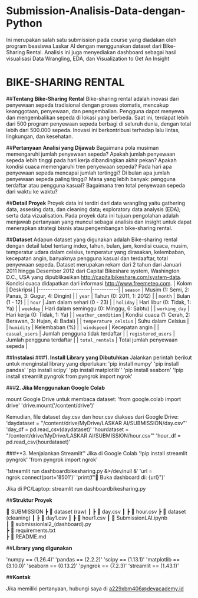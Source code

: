 # Submission-Analisis-Data-dengan-Python
Ini merupakan salah satu submission pada course yang diadakan oleh program beasiswa Laskar AI dengan menggunakan dataset dari Bike-Sharing Rental. Analisis ini juga menyediakan dashboard sebagai hasil visualisasi Data Wrangling, EDA, dan Visualization to Get An Insight

# BIKE-SHARING RENTAL 
##**Tentang Bike-Sharing Rental**
Bike-sharing rental adalah inovasi dari penyewaan sepeda tradisional dengan proses otomatis, mencakup keanggotaan, penyewaan, dan pengembalian. Pengguna dapat menyewa dan mengembalikan sepeda di lokasi yang berbeda. Saat ini, terdapat lebih dari 500 program penyewaan sepeda berbagi di seluruh dunia, dengan total lebih dari 500.000 sepeda. Inovasi ini berkontribusi terhadap lalu lintas, lingkungan, dan kesehatan.

##**Pertanyaan Analisi yang Dijawab**
Bagaimana pola musiman memengaruhi jumlah penyewaan sepeda?
Apakah jumlah penyewaan sepeda lebih tinggi pada hari kerja dibandingkan akhir pekan?
Apakah kondisi cuaca memengaruhi tren penyewaan sepeda?
Pada hari apa penyewaan sepeda mencapai jumlah tertinggi?
Di bulan apa jumlah penyewaan sepeda paling tinggi?
Mana yang lebih banyak: pengguna terdaftar atau pengguna kasual?
Bagaimana tren total penyewaan sepeda dari waktu ke waktu?

##**Detail Proyek**
Proyek data ini terdiri dari data wrangling yaitu gathering data, assesing data, dan cleaning data; exploratory data analysis (EDA); serta data vizualisation.
Pada proyek data ini tujuan pengolahan adalah menjawab pertanyaan yang muncul sebagai analisis dan insight untuk dapat menerapkan strategi bisnis atau pengembangan bike-sharing rental.

##**Dataset**
Adapun dataset yang digunakan adalah Bike-sharing rental dengan detail label tentang index, tahun, bulan, jam, kondisi cuaca, musim, temperatur udara dalam celsius, temperatur yang dirasakan, kelembaban, kecepatan angin, banyaknya pengguna kasual dan terdaaftar, total penyewaan sepeda.
Dataset merupakan rekam dari 2 tahun dari Januari 2011 hingga Desember 2012 dari Capital Bikeshare system, Washington D.C., USA yang dipublikasikan http://capitalbikeshare.com/system-data. 
Kondisi cuaca didapatkan dari informasi http://www.freemeteo.com.
| Kolom                 | Deskripsi |
|----------------------|-----------|
| `season`            | Musim (1: Semi, 2: Panas, 3: Gugur, 4: Dingin) |
| `year`              | Tahun (0: 2011, 1: 2012) |
| `month`             | Bulan (1 - 12) |
| `hour`              | Jam dalam sehari (0 - 23) |
| `holiday`           | Hari libur (0: Tidak, 1: Ya) |
| `weekday`           | Hari dalam seminggu (0: Minggu, 6: Sabtu) |
| `working_day`       | Hari kerja (0: Tidak, 1: Ya) |
| `weather_condition` | Kondisi cuaca (1: Cerah, 2: Berawan, 3: Hujan, 4: Badai) |
| `temperature_celsius` | Suhu dalam Celsius |
| `humidity`          | Kelembaban (%) |
| `windspeed`        | Kecepatan angin |
| `casual_users`      | Jumlah pengguna tidak terdaftar |
| `registered_users`  | Jumlah pengguna terdaftar |
| `total_rentals`     | Total jumlah penyewaan sepeda |

##**Instalasi**
###**1. Install Library yang Dibutuhkan**
Jalankan perintah berikut untuk menginstal library yang diperlukan:
'pip install numpy'
'pip install pandas'
'pip install scipy'
'pip install matplotlib''
'pip install seaborn'
'!pip install streamlit pyngrok
from pyngrok import ngrok'

###**2.  Jika Menggunakan Google Colab**

mount Google Drive untuk membaca dataset:
'from google.colab import drive'
'drive.mount('/content/drive')'

Kemudian, file dataset day.csv dan hour.csv diakses dari Google Drive:
'daydataset = "/content/drive/MyDrive/LASKAR AI/SUBMISSION/day.csv"'
'day_df = pd.read_csv(daydataset)'
'hourdataset = "/content/drive/MyDrive/LASKAR AI/SUBMISSION/hour.csv"'
'hour_df = pd.read_csv(hourdataset)'

###**3.  Menjalankan Streamlit''
Jika di Google Colab
'!pip install streamlit pyngrok'
'from pyngrok import ngrok'

'!streamlit run dashboardbikesharing.py &>/dev/null &'
'url = ngrok.connect(port='8501')'
'print(f"🎯 Buka dashboard di: {url}")'

Jika di PC/Laptop:
streamlit run dashboardbikesharing.py

##**Struktur Proyek**

📂 SUBMISSION
 ┣ 📂 dataset (raw)
 ┃ ┣ 📄 day.csv
 ┃ ┣ 📄 hour.csv
 ┣ 📂 dataset (cleaning)
 ┃ ┣ 📄 day1.csv
 ┃ ┣ 📄 hour1.csv
 ┃ 📄 SubmissionLAI.ipynb  
 ┃ 📄 submissionlai2_(dashboard).py  
 ┣ 📄 requirements.txt  
 ┣ 📄 README.md  

##**Library yang digunakan**

'numpy == (1.26.4)'
'pandas == (2.2.2)'
'scipy == (1.13.1)'
'matplotlib == (3.10.0)'
'seaborn == (0.13.2)'
'pyngrok == (7.2.3)'
'streamlit == (1.43.1)'

##**Kontak**

Jika memiliki pertanyaan, hubungi saya di a229xbm406@devacademy.id

